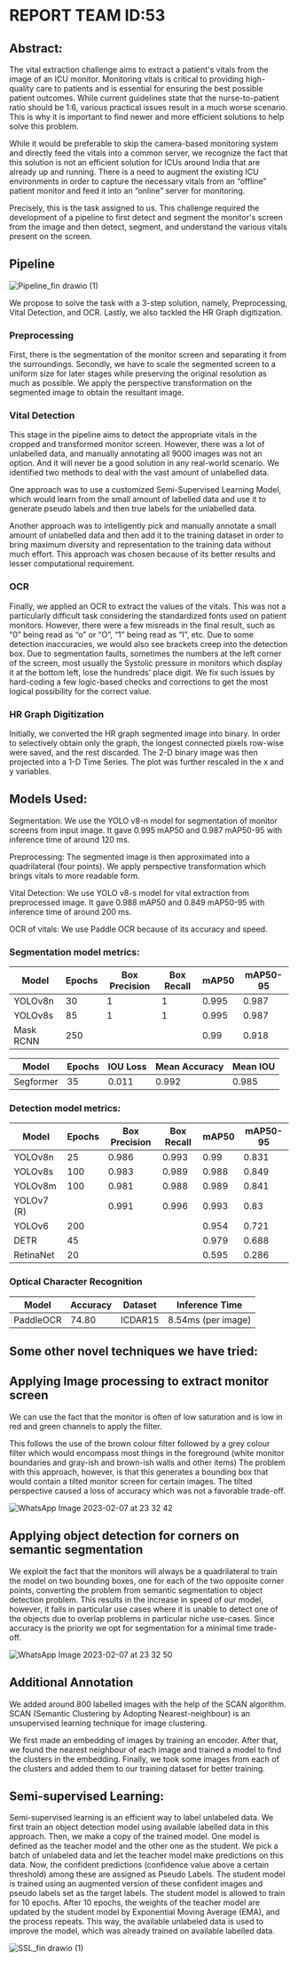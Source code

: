 # REPORT TEAM ID:53

## Abstract:

The vital extraction challenge aims to extract a patient's vitals from the image of an ICU monitor. Monitoring vitals is critical to providing high-quality care to patients and is essential for ensuring the best possible patient outcomes. While current guidelines state that the nurse-to-patient ratio should be 1:6, various practical issues result in a much worse scenario. This is why it is important to find newer and more efficient solutions to help solve this problem.

While it would be preferable to skip the camera-based monitoring system and directly feed the vitals into a common server, we recognize the fact that this solution is not an efficient solution for ICUs around India that are already up and running. There is a need to augment the existing ICU environments in order to capture the necessary vitals from an “offline” patient monitor and feed it into an “online” server for monitoring.

Precisely, this is the task assigned to us. This challenge required the development of a pipeline to first detect and segment the monitor's screen from the image and then detect, segment, and understand the various vitals present on the screen.

## Pipeline

![Pipeline_fin drawio (1)](https://user-images.githubusercontent.com/122287288/217323177-4d3aa8bd-5954-4043-aba3-a0a33584d34a.png)


We propose to solve the task with a 3-step solution, namely, Preprocessing, Vital Detection, and OCR. Lastly, we also tackled the HR Graph digitization.

### Preprocessing 

First, there is the segmentation of the monitor screen and separating it from the surroundings. Secondly, we have to scale the segmented screen to a uniform size for later stages while preserving the original resolution as much as possible. We apply the perspective transformation on the segmented image to obtain the resultant image.

### Vital Detection 

This stage in the pipeline aims to detect the appropriate vitals in the cropped and transformed monitor screen. However, there was a lot of unlabelled data, and manually annotating all 9000 images was not an option. And it will never be a good solution in any real-world scenario. We identified two methods to deal with the vast amount of unlabelled data. 

One approach was to use a customized Semi-Supervised Learning Model, which would learn from the small amount of labelled data and use it to generate pseudo labels and then true labels for the unlabelled data. 

Another approach was to intelligently pick and manually annotate a small amount of unlabelled data and then add it to the training dataset in order to bring maximum diversity and representation to the training data without much effort. This approach was chosen because of its better results and lesser computational requirement.

### OCR 
Finally, we applied an OCR to extract the values of the vitals. This was not a particularly difficult task considering the standardized fonts used on patient monitors. However, there were a few misreads in the final result, such as “0” being read as “o” or “O”, “1” being read as “I”, etc. Due to some detection inaccuracies, we would also see brackets creep into the detection box. Due to segmentation faults, sometimes the numbers at the left corner of the screen, most usually the Systolic pressure in monitors which display it at the bottom left, lose the hundreds’ place digit. We fix such issues by hard-coding a few logic-based checks and corrections to get the most logical possibility for the correct value.

### HR Graph Digitization 

Initially, we converted the HR graph segmented image into binary. In order to selectively obtain only the graph, the longest connected pixels row-wise were saved, and the rest discarded. The 2-D binary image was then projected into a 1-D Time Series. The plot was further rescaled in the x and y variables.


## Models Used:

Segmentation: We use the YOLO v8-n model for segmentation of monitor screens from input image. It gave 0.995 mAP50 and 0.987 mAP50-95 with inference time of around 120 ms. 

Preprocessing: The segmented image is then approximated into a quadrilateral (four points). We apply perspective transformation which brings vitals to more readable form.

Vital Detection: We use YOLO v8-s model for vital extraction from preprocessed image. It gave 0.988 mAP50 and 0.849 mAP50-95 with inference time of around 200 ms.

OCR of vitals: We use Paddle OCR because of its accuracy and speed. 

### Segmentation model metrics:

| Model | Epochs | Box Precision | Box Recall | mAP50 | mAP50-95 |
|---|---|---|---|---|---|
| YOLOv8n | 30 | 1 | 1 | 0.995 | 0.987 |
| YOLOv8s | 85 | 1 | 1 | 0.995 | 0.987 |
| Mask RCNN | 250 |  |  | 0.99 | 0.918 |

| Model | Epochs | IOU Loss | Mean Accuracy | Mean IOU |
|---|---|---|---|---|
| Segformer | 35 | 0.011 | 0.992 | 0.985 |

### Detection model metrics:

| Model | Epochs | Box Precision | Box Recall | mAP50 | mAP50-95 |
|---|---|---|---|---|---|
| YOLOv8n | 25 | 0.986 | 0.993 | 0.99 | 0.831 |
| YOLOv8s | 100 | 0.983 | 0.989 | 0.988 | 0.849 |
| YOLOv8m | 100 | 0.981 | 0.988 | 0.989 | 0.841 |
| YOLOv7 (R) |  | 0.991 | 0.996 | 0.993 | 0.83 |
| YOLOv6 | 200 |  |  | 0.954 | 0.721 |
| DETR | 45 |  |  | 0.979 | 0.688 |
| RetinaNet | 20 |  |  | 0.595 | 0.286 |

### Optical Character Recognition

| Model | Accuracy | Dataset | Inference Time |
|---|---|---|---|
| PaddleOCR | 74.80 | ICDAR15 | 8.54ms (per image) |

## Some other novel techniques we have tried:

## Applying Image processing to extract monitor screen

We can use the fact that the monitor is often of low saturation and is low in red and green channels to apply the filter.

This follows the use of the brown colour filter followed by a grey colour filter which would encompass most things in the foreground (white monitor boundaries and gray-ish and brown-ish walls and other items)
The problem with this approach, however, is that this generates a bounding box that would contain a tilted monitor screen for certain images. The tilted perspective caused a loss of accuracy which was not a favorable trade-off.

![WhatsApp Image 2023-02-07 at 23 32 42](https://user-images.githubusercontent.com/122287288/217328716-84db5210-7af1-450a-be77-16020414ee41.jpeg)


## Applying object detection for corners on semantic segmentation

We exploit the fact that the monitors will always be a quadrilateral to train the model on two bounding boxes, one for each of the two opposite corner points, converting the problem from semantic segmentation to object detection problem. This results in the  increase in speed of our model, however, it fails in particular use cases where it is unable to detect one of the objects due to overlap problems in particular niche use-cases. Since accuracy is the priority we opt for segmentation for a minimal time trade-off.

![WhatsApp Image 2023-02-07 at 23 32 50](https://user-images.githubusercontent.com/122287288/217328932-df292937-9954-4359-93f0-1ee30de3e36d.jpeg)

## Additional Annotation

We added around 800 labelled images with the help of the SCAN algorithm. SCAN (Semantic Clustering by Adopting Nearest-neighbour) is an unsupervised learning technique for image clustering.

We first made an embedding of images by training an encoder. After that, we found the nearest neighbour of each image and trained a model to find the clusters in the embedding. Finally, we took some images from each of the clusters and added them to our training dataset for better training.


## Semi-supervised Learning:

Semi-supervised learning is an efficient way to label unlabeled data. We first train an object detection model using available labelled data in this approach. Then, we make a copy of the trained model. One model is defined as the teacher model and the other one as the student. We pick a batch of unlabeled data and let the teacher model make predictions on this data. Now, the confident predictions (confidence value above a certain threshold) among these are assigned as Pseudo Labels. The student model is trained using an augmented version of these confident images and pseudo labels set as the target labels. The student model is allowed to train for 10 epochs. After 10 epochs, the weights of the teacher model are updated by the student model by Exponential Moving Average (EMA), and the process repeats. This way, the available unlabeled data is used to improve the model, which was already trained on available labelled data.

![SSL_fin drawio (1)](https://user-images.githubusercontent.com/122287288/217329013-482772e5-eb84-4c75-bac3-116c6434e1e5.png)


